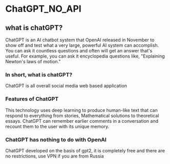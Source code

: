 # ChatGPT_NO_API
## what is chatGPT?
ChatGPT is an AI chatbot system that OpenAI released in November to show off and test what a very large, powerful AI system can accomplish. 
You can ask it countless questions and often will get an answer that's useful. 
For example, you can ask it encyclopedia questions like, "Explaining Newton's laws of motion."

### In short, what is chatGPT?
ChatGPT is all overall social media web based application

### Features of ChatGPT
This technology uses deep learning to produce human-like text that can respond to everything from stories, Mathematical solutions to theoretical essays. 
ChatGPT can remember earlier comments in a conversation and recount them to the user with its unique memory.

### ChatGPT has nothing to do with OpenAI
ChatGPT developed on the basis of gpt2, it is completely free and there are no restrictions, use VPN if you are from Russia
